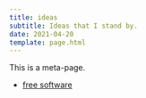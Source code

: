 ```yaml
---
title: ideas
subtitle: Ideas that I stand by.
date: 2021-04-20
template: page.html
---
```


This is a meta-page.

- [free software](/wiki/ideas/free-software)
